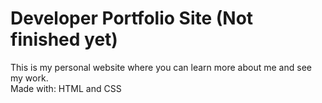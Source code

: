 # Developer Portfolio Site (Not finished yet)
This is my personal website where you can learn more about me and see my work.<br />
Made with: HTML and CSS
